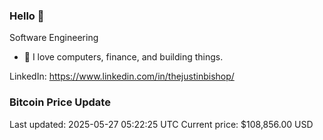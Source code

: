### Hello 🤙  

Software Engineering

- 🔭 I love computers, finance, and building things.
  
LinkedIn: https://www.linkedin.com/in/thejustinbishop/  




































































































































































































































































































































































































































































### Bitcoin Price Update
Last updated: 2025-05-27 05:22:25 UTC
Current price: $108,856.00 USD
